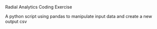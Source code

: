 Radial Analytics Coding Exercise

A python script using pandas to manipulate input data and create a new output csv
